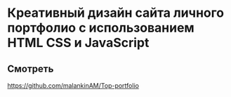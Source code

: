 # Креативный дизайн сайта личного портфолио с использованием HTML CSS и JavaScript

## Смотреть

https://github.com/malankinAM/Top-portfolio


